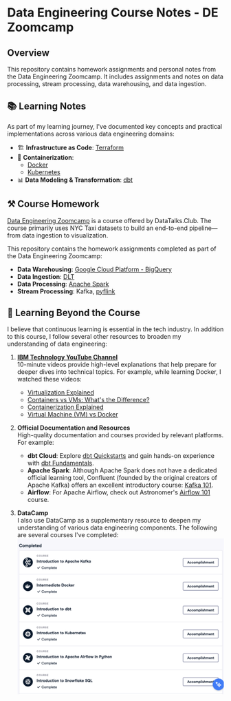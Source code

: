 # Data Engineering Course Notes - DE Zoomcamp

## Overview

This repository contains homework assignments and personal notes from the Data Engineering Zoomcamp. It includes assignments and notes on data processing, stream processing, data warehousing, and data ingestion.

## 📚 Learning Notes

As part of my learning journey, I've documented key concepts and practical implementations across various data engineering domains:

- 🏗️ **Infrastructure as Code**: [Terraform](/terraform/README.md)
- 🐳 **Containerization**: 
  - [Docker](/docker/README.md)
  - [Kubernetes](/k8s/README.md)
- 📊 **Data Modeling & Transformation**: [dbt](/dbt/README.md) 

## ⚒️ Course Homework

[Data Engineering Zoomcamp](https://github.com/DataTalksClub/data-engineering-zoomcamp) is a course offered by DataTalks.Club. The course primarily uses NYC Taxi datasets to build an end-to-end pipeline—from data ingestion to visualization.

This repository contains the homework assignments completed as part of the Data Engineering Zoomcamp:

- **Data Warehousing**: [Google Cloud Platform - BigQuery](/bigquery/README.md)
- **Data Ingestion**: [DLT](/dlt/workshop_dlt.py)
- **Data Processing**: [Apache Spark](/pyspark/nyc_taxi.py)
- **Stream Processing**: Kafka, [pyflink](/pyflink/session_job.py)

## 🌱 Learning Beyond the Course

I believe that continuous learning is essential in the tech industry. In addition to this course, I follow several other resources to broaden my understanding of data engineering:

1. **[IBM Technology YouTube Channel](https://www.youtube.com/@IBMTechnology)**  
   10-minute videos provide high-level explanations that help prepare for deeper dives into technical topics. For example, while learning Docker, I watched these videos:
   - [Virtualization Explained](https://www.youtube.com/watch?v=FZR0rG3HKIk)
   - [Containers vs VMs: What's the Difference?](https://www.youtube.com/watch?v=cjXI-yxqGTI)
   - [Containerization Explained](https://www.youtube.com/watch?v=0qotVMX-J5s)
   - [Virtual Machine (VM) vs Docker](https://www.youtube.com/watch?v=a1M_thDTqmU)

2. **Official Documentation and Resources**  
   High-quality documentation and courses provided by relevant platforms. For example:
   - **dbt Cloud**: Explore [dbt Quickstarts](https://docs.getdbt.com/docs/get-started-dbt) and gain hands-on experience with [dbt Fundamentals](https://learn.getdbt.com/courses/dbt-fundamentals).
   - **Apache Spark**: Although Apache Spark does not have a dedicated official learning tool, Confluent (founded by the original creators of Apache Kafka) offers an excellent introductory course: [Kafka 101](https://developer.confluent.io/courses/apache-kafka/events/).
   - **Airflow**: For Apache Airflow, check out Astronomer's [Airflow 101](https://academy.astronomer.io/path/airflow-101) course.

3. **DataCamp**  
   I also use DataCamp as a supplementary resource to deepen my understanding of various data engineering components. The following are several courses I've completed:
   ![DataCamp](docs/datacamp.png)


